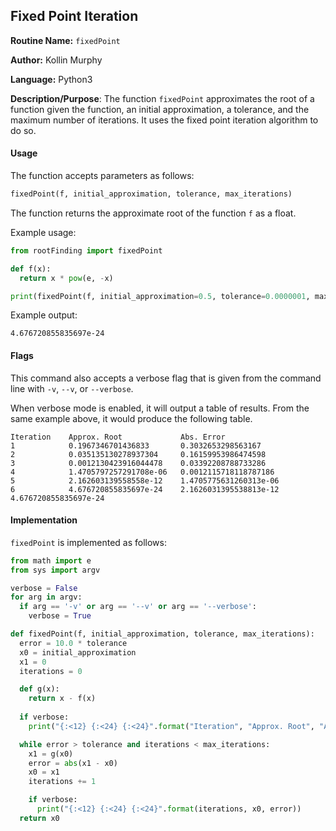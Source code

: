 ## Fixed Point Iteration

**Routine Name:** `fixedPoint`

**Author:** Kollin Murphy

**Language:** Python3

**Description/Purpose**: The function `fixedPoint` approximates the root of a function given the function, an initial approximation, a tolerance, and the maximum number of iterations. It uses the fixed point iteration algorithm to do so.

#### Usage

The function accepts parameters as follows:

```python
fixedPoint(f, initial_approximation, tolerance, max_iterations)
```

The function returns the approximate root of the function `f` as a float.

Example usage:

```python
from rootFinding import fixedPoint

def f(x):
  return x * pow(e, -x)

print(fixedPoint(f, initial_approximation=0.5, tolerance=0.0000001, max_iterations=1000))
```

Example output:

```
4.676720855835697e-24
```

#### Flags

This command also accepts a verbose flag that is given from the command line with `-v`, `--v`, or `--verbose`.

When verbose mode is enabled, it will output a table of results. From the same example above, it would produce the following table.

```
Iteration    Approx. Root             Abs. Error              
1            0.1967346701436833       0.3032653298563167      
2            0.035135130278937304     0.16159953986474598     
3            0.0012130423916044478    0.03392208788733286     
4            1.4705797257291708e-06   0.0012115718118787186   
5            2.162603139558558e-12    1.4705775631260313e-06  
6            4.676720855835697e-24    2.1626031395538813e-12  
4.676720855835697e-24
```

#### Implementation

`fixedPoint` is implemented as follows:

```python
from math import e
from sys import argv

verbose = False
for arg in argv:
  if arg == '-v' or arg == '--v' or arg == '--verbose':
    verbose = True

def fixedPoint(f, initial_approximation, tolerance, max_iterations):
  error = 10.0 * tolerance
  x0 = initial_approximation
  x1 = 0
  iterations = 0

  def g(x):
    return x - f(x)
  
  if verbose:
    print("{:<12} {:<24} {:<24}".format("Iteration", "Approx. Root", "Abs. Error"))

  while error > tolerance and iterations < max_iterations:
    x1 = g(x0)
    error = abs(x1 - x0)
    x0 = x1
    iterations += 1

    if verbose:
      print("{:<12} {:<24} {:<24}".format(iterations, x0, error))
  return x0
```

